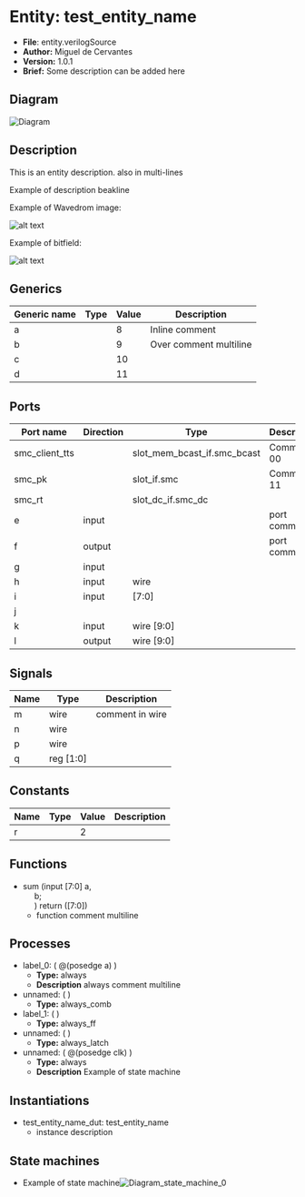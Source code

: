
# Entity: test_entity_name 
- **File**: entity.verilogSource
- **Author:**  Miguel de Cervantes
- **Version:**  1.0.1
- **Brief:**  Some description can be added here

## Diagram
![Diagram](test_entity_name.svg "Diagram")
## Description

This is an entity description.
also in multi-lines

Example of description beakline

Example of Wavedrom
image:



![alt text](wavedrom_AZFA0.svg "title")

 

Example of bitfield:



![alt text](wavedrom_RQRg1.svg "title")

 


## Generics

| Generic name | Type | Value | Description             |
| ------------ | ---- | ----- | ----------------------- |
| a            |      | 8     | Inline comment          |
| b            |      | 9     | Over comment  multiline |
| c            |      | 10    |                         |
| d            |      | 11    |                         |

## Ports

| Port name      | Direction | Type                        | Description    |
| -------------- | --------- | --------------------------- | -------------- |
| smc_client_tts |           | slot_mem_bcast_if.smc_bcast | Comment 00     |
| smc_pk         |           | slot_if.smc                 | Comment 11     |
| smc_rt         |           | slot_dc_if.smc_dc           |                |
| e              | input     |                             | port comment   |
| f              | output    |                             | port comment 1 |
| g              | input     |                             |                |
| h              | input     | wire                        |                |
| i              | input     | [7:0]                       |                |
| j              |           |                             |                |
| k              | input     | wire [9:0]                  |                |
| l              | output    | wire [9:0]                  |                |

## Signals

| Name | Type      | Description     |
| ---- | --------- | --------------- |
| m    | wire      | comment in wire |
| n    | wire      |                 |
| p    | wire      |                 |
| q    | reg [1:0] |                 |

## Constants

| Name | Type | Value | Description |
| ---- | ---- | ----- | ----------- |
| r    |      | 2     |             |

## Functions
- sum <font id="function_arguments">(input [7:0] a,<br><span style="padding-left:20px"> b;<br><span style="padding-left:20px">)</font> <font id="function_return">return ([7:0])</font>
  -  function comment multiline

## Processes
- label_0: ( @(posedge a) )
  - **Type:** always
  - **Description**
  always comment  multiline 
- unnamed: (  )
  - **Type:** always_comb
- label_1: (  )
  - **Type:** always_ff
- unnamed: (  )
  - **Type:** always_latch
- unnamed: ( @(posedge clk) )
  - **Type:** always
  - **Description**
  Example of   state machine 

## Instantiations

- test_entity_name_dut: test_entity_name
  - instance description
## State machines

- Example of
state machine![Diagram_state_machine_0]( fsm_test_entity_name_00.svg "Diagram")